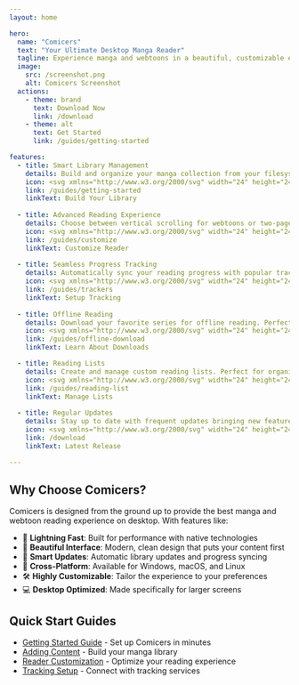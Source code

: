 ```yaml
---
layout: home

hero:
  name: "Comicers"
  text: "Your Ultimate Desktop Manga Reader"
  tagline: Experience manga and webtoons in a beautiful, customizable environment designed for desktop
  image:
    src: /screenshot.png
    alt: Comicers Screenshot
  actions:
    - theme: brand
      text: Download Now
      link: /download
    - theme: alt
      text: Get Started
      link: /guides/getting-started

features:
  - title: Smart Library Management
    details: Build and organize your manga collection from your filesystem or popular online sources. Automatic updates keep your library fresh.
    icon: <svg xmlns="http://www.w3.org/2000/svg" width="24" height="24" viewBox="0 0 24 24" fill="none" stroke="var(--vp-c-purple-2)" stroke-width="2" stroke-linecap="round" stroke-linejoin="round"><rect width="7" height="7" x="14" y="3" rx="1"/><path d="M10 21V8a1 1 0 0 0-1-1H4a1 1 0 0 0-1 1v12a1 1 0 0 0 1 1h12a1 1 0 0 0 1-1v-5a1 1 0 0 0-1-1H3"/></svg>
    link: /guides/getting-started
    linkText: Build Your Library
    
  - title: Advanced Reading Experience
    details: Choose between vertical scrolling for webtoons or two-page spreads for manga. Customizable reader with multiple viewing modes and settings.
    icon: <svg xmlns="http://www.w3.org/2000/svg" width="24" height="24" viewBox="0 0 24 24" fill="none" stroke="var(--vp-c-green-2)" stroke-width="2" stroke-linecap="round" stroke-linejoin="round"><path d="M12 7v14"/><path d="M3 18a1 1 0 0 1-1-1V4a1 1 0 0 1 1-1h5a4 4 0 0 1 4 4 4 4 0 0 1 4-4h5a1 1 0 0 1 1 1v13a1 1 0 0 1-1 1h-6a3 3 0 0 0-3 3 3 3 0 0 0-3-3z"/></svg>
    link: /guides/customize
    linkText: Customize Reader
    
  - title: Seamless Progress Tracking
    details: Automatically sync your reading progress with popular tracking services. Never lose track of where you left off.
    icon: <svg xmlns="http://www.w3.org/2000/svg" width="24" height="24" viewBox="0 0 24 24" fill="none" stroke="var(--vp-c-yellow-2)" stroke-width="2" stroke-linecap="round" stroke-linejoin="round"><path d="M2 6h4"/><path d="M2 10h4"/><path d="M2 14h4"/><path d="M2 18h4"/><rect width="16" height="20" x="4" y="2" rx="2"/><path d="M9.5 8h5"/><path d="M9.5 12H16"/><path d="M9.5 16H14"/></svg>
    link: /guides/trackers
    linkText: Setup Tracking
    
  - title: Offline Reading
    details: Download your favorite series for offline reading. Perfect for travel or when you're away from internet connection.
    icon: <svg xmlns="http://www.w3.org/2000/svg" width="24" height="24" viewBox="0 0 24 24" fill="none" stroke="var(--vp-c-red-2)" stroke-width="2" stroke-linecap="round" stroke-linejoin="round"><path d="M21 15v4a2 2 0 0 1-2 2H5a2 2 0 0 1-2-2v-4"/><polyline points="7 10 12 15 17 10"/><line x1="12" y1="15" x2="12" y2="3"/></svg>
    link: /guides/offline-download
    linkText: Learn About Downloads

  - title: Reading Lists
    details: Create and manage custom reading lists. Perfect for organizing your ongoing series or planning your next reads.
    icon: <svg xmlns="http://www.w3.org/2000/svg" width="24" height="24" viewBox="0 0 24 24" fill="none" stroke="var(--vp-c-indigo-2)" stroke-width="2" stroke-linecap="round" stroke-linejoin="round"><line x1="8" y1="6" x2="21" y2="6"/><line x1="8" y1="12" x2="21" y2="12"/><line x1="8" y1="18" x2="21" y2="18"/><line x1="3" y1="6" x2="3.01" y2="6"/><line x1="3" y1="12" x2="3.01" y2="12"/><line x1="3" y1="18" x2="3.01" y2="18"/></svg>
    link: /guides/reading-list
    linkText: Manage Lists
    
  - title: Regular Updates
    details: Stay up to date with frequent updates bringing new features and improvements. Active development and community feedback.
    icon: <svg xmlns="http://www.w3.org/2000/svg" width="24" height="24" viewBox="0 0 24 24" fill="none" stroke="var(--vp-c-blue-2)" stroke-width="2" stroke-linecap="round" stroke-linejoin="round"><path d="M21 12a9 9 0 1 1-9-9c2.52 0 4.93 1 6.74 2.74L21 8"/><path d="M21 3v5h-5"/></svg>
    link: /download
    linkText: Latest Release

---
```


## Why Choose Comicers?

Comicers is designed from the ground up to provide the best manga and webtoon reading experience on desktop. With features like:

- 🚀 **Lightning Fast**: Built for performance with native technologies
- 🎨 **Beautiful Interface**: Modern, clean design that puts your content first
- 🔄 **Smart Updates**: Automatic library updates and progress syncing
- 📱 **Cross-Platform**: Available for Windows, macOS, and Linux
- 🛠️ **Highly Customizable**: Tailor the experience to your preferences
- 💻 **Desktop Optimized**: Made specifically for larger screens

## Quick Start Guides

- [Getting Started Guide](/guides/getting-started) - Set up Comicers in minutes
- [Adding Content](/guides/adding-content/filesystem) - Build your manga library
- [Reader Customization](/guides/customize) - Optimize your reading experience
- [Tracking Setup](/guides/trackers) - Connect with tracking services
